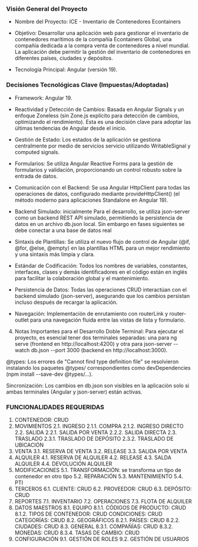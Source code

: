 ### Visión General del Proyecto
* Nombre del Proyecto: ICE - Inventario de Contenedores Econtainers

* Objetivo: Desarrollar una aplicación web para gestionar el inventario de contenedores marítimos de la compañía Econtainers Global, una compañía dedicada a la compra venta de contenedores a nivel mundial. La aplicación debe permitir la gestión del inventario de contenedores en diferentes países, ciudades y depósitos.  

* Tecnología Principal: Angular (versión 19).


### Decisiones Tecnológicas Clave (Impuestas/Adoptadas)

* Framework: Angular 19.

* Reactividad y Detección de Cambios: Basada en Angular Signals y un enfoque Zoneless (sin Zone.js explícito para detección de cambios, optimizando el rendimiento). Esta es una decisión clave para adoptar las últimas tendencias de Angular desde el inicio.

* Gestión de Estado: Los estados de la aplicación se gestiona centralmente por medio de servicios servicio utilizando WritableSignal y computed signals.

* Formularios: Se utiliza Angular Reactive Forms para la gestión de formularios y validación, proporcionando un control robusto sobre la entrada de datos.

* Comunicación con el Backend: Se usa Angular HttpClient para todas las operaciones de datos, configurado mediante provideHttpClient() (el método moderno para aplicaciones Standalone en Angular 19).

* Backend Simulado: inicialmente Para el desarrollo, se utiliza json-server como un backend REST API simulado, permitiendo la persistencia de datos en un archivo db.json local. Sin embargo en fases siguientes se debe conectar a una base de datos real

* Sintaxis de Plantillas: Se utiliza el nuevo flujo de control de Angular (@if, @for, @else, @empty) en las plantillas HTML para un mejor rendimiento y una sintaxis más limpia y clara.

* Estándar de Codificación: Todos los nombres de variables, constantes, interfaces, clases y demás identificadores en el código están en inglés para facilitar la colaboración global y el mantenimiento.

* Persistencia de Datos: Todas las operaciones CRUD interactúan con el backend simulado (json-server), asegurando que los cambios persistan incluso después de recargar la aplicación.

* Navegación: Implementación de enrutamiento con routerLink y router-outlet para una navegación fluida entre las vistas de lista y formulario.



4. Notas Importantes para el Desarrollo
Doble Terminal: Para ejecutar el proyecto, es esencial tener dos terminales separadas: una para ng serve (frontend en http://localhost:4200) y otra para json-server --watch db.json --port 3000 (backend en http://localhost:3000).

@types: Los errores de "Cannot find type definition file" se resolvieron instalando los paquetes @types/ correspondientes como devDependencies (npm install --save-dev @types/...).

Sincronización: Los cambios en db.json son visibles en la aplicación solo si ambas terminales (Angular y json-server) están activas.


### FUNCIONALIDADES REQUERIDAS

1. CONTENEDOR: CRUD
2. MOVIMIENTOS
  2.1. INGRESO
    2.1.1. COMPRA
    2.1.2. INGRESO DIRECTO
  2.2. SALIDA
    2.2.1. SALIDA POR VENTA
    2.2.2. SALIDA DIRECTA
  2.3. TRASLADO
    2.3.1. TRASLADO DE DEPÓSITO
    2.3.2. TRASLADO DE UBICACIÓN
3. VENTA
  3.1. RESERVA DE VENTA
  3.2. RELEASE
  3.3. SALIDA POR VENTA
4. ALQUILER
  4.1. RESERVA DE ALQUILER
  4.2. RELEASE
  4.3. SALDA ALQUILER
  4.4. DEVOLUCIÓN ALQUILER
5. MODIFICACIONES
  5.1. TRANSFORMACIÓN: se transforma un tipo de contenedor en otro tipo
  5.2. REPARACIÓN
  5.3. MANTENIMIENTO
  5.4. PTI
6. TERCEROS
  6.1. CLIENTE: CRUD
  6.2. PROVEEDOR: CRUD
  6.3. DEPÓSITO: CRUD
7. REPORTES
  7.1. INVENTARIO
  7.2. OPERACIONES
  7.3. FLOTA DE ALQUILER
8. DATOS MAESTROS
  8.1. EQUIPO
    8.1.1. CÓDIGOS DE PRODUCTO: CRUD
    8.1.2. TIPOS DE CONTENEDOR: CRUD
    CONDICIONES: CRUD
    CATEGORÍAS: CRUD
  8.2. GEOGRÁFICOS
    8.2.1. PAÍSES: CRUD
    8.2.2. CIUDADES: CRUD
  8.3. GENERAL
    8.3.1. COMPAÑÍAS: CRUD
    8.3.2. MONEDAS: CRUD
    8.3.4. TASAS DE CAMBIO: CRUD
9. CONFIGURACIÓN
  9.1. GESTIÓN DE ROLES 
  9.2. GESTIÓN DE USUARIOS

